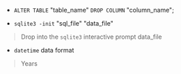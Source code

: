 - `ALTER TABLE` "table_name" `DROP COLUMN` "column_name";

- `sqlite3 -init` "sql_file" "data_file"
> Drop into the `sqlite3` interactive prompt data_file 

- `datetime` data format
> Years